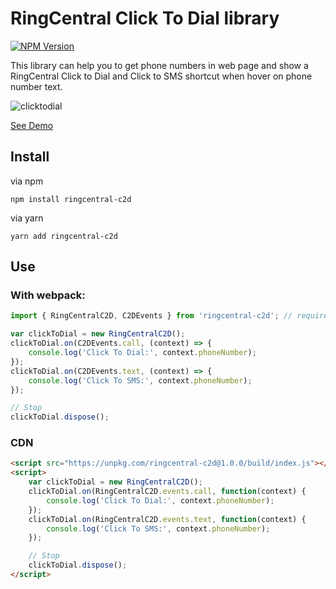 # RingCentral Click To Dial library

[![NPM Version](https://img.shields.io/npm/v/ringcentral-c2d.svg?style=flat-square)](https://www.npmjs.com/package/ringcentral-c2d)

This library can help you to get phone numbers in web page and show a RingCentral Click to Dial and Click to SMS shortcut when hover on phone number text.

![clicktodial](https://user-images.githubusercontent.com/7036536/51652788-d2627200-1fcb-11e9-8ba3-9e50baeaf8a6.png)

[See Demo](https://ringcentral.github.io/ringcentral-c2d/)

## Install

via npm

```
npm install ringcentral-c2d
```

via yarn

```
yarn add ringcentral-c2d
```

## Use

### With webpack:

```javascript
import { RingCentralC2D, C2DEvents } from 'ringcentral-c2d'; // require url-loader, sass-loader, css-loader

var clickToDial = new RingCentralC2D();
clickToDial.on(C2DEvents.call, (context) => {
    console.log('Click To Dial:', context.phoneNumber);
});
clickToDial.on(C2DEvents.text, (context) => {
    console.log('Click To SMS:', context.phoneNumber);
});

// Stop
clickToDial.dispose();
```

### CDN

```html
<script src="https://unpkg.com/ringcentral-c2d@1.0.0/build/index.js"></script>
<script>
    var clickToDial = new RingCentralC2D();
    clickToDial.on(RingCentralC2D.events.call, function(context) {
        console.log('Click To Dial:', context.phoneNumber);
    });
    clickToDial.on(RingCentralC2D.events.text, function(context) {
        console.log('Click To SMS:', context.phoneNumber);
    });

    // Stop
    clickToDial.dispose();
</script>
```
